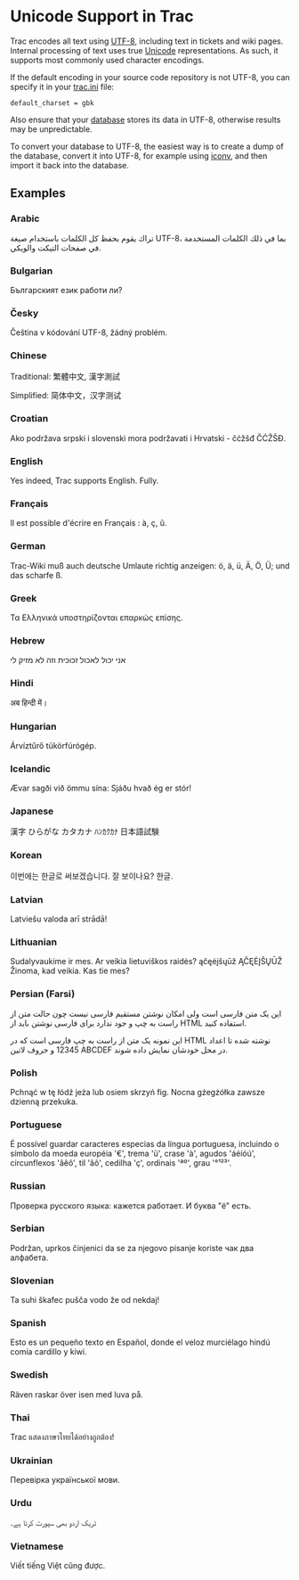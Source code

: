 # Unicode Support in Trac


Trac encodes all text using [ UTF-8](http://en.wikipedia.org/wiki/UTF-8), including text in tickets and wiki pages. Internal processing of text uses true [ Unicode](http://en.wikipedia.org/wiki/Unicode) representations. As such, it supports most commonly used character encodings.



If the default encoding in your source code repository is not UTF-8, you can specify it in your [trac.ini](trac-ini#) file:


```
default_charset = gbk
```


Also ensure that your [ database](http://trac.edgewall.org/intertrac/DatabaseBackend) stores its data in UTF-8, otherwise results may be unpredictable.


To convert your database to UTF-8, the easiest way is to create a dump of the database, convert it into UTF-8, for example using [ iconv](http://www.gnu.org/software/libiconv/documentation/libiconv/iconv.1.html), and then import it back into the database.

## Examples

### Arabic


تراك يقوم بحفظ كل الكلمات باستخدام صيغة UTF-8، بما في ذلك الكلمات المستخدمة في صفحات  التيكت والويكي.

### Bulgarian


Българският език работи ли?

### Česky


Čeština v kódování UTF-8, žádný problém.

### Chinese


Traditional: 繁體中文, 漢字測試


Simplified: 简体中文，汉字测试

### Croatian


Ako podržava srpski i slovenski mora podržavati i Hrvatski - čćžšđ ČĆŽŠĐ.

### English


Yes indeed, Trac supports English. Fully.

### Français


Il est possible d'écrire en Français : à, ç, û.

### German


Trac-Wiki muß auch deutsche Umlaute richtig anzeigen: ö, ä, ü, Ä, Ö, Ü; und das scharfe ß.

### Greek


Τα Ελληνικά υποστηρίζονται επαρκώς επίσης.

### Hebrew


אני יכול לאכול זכוכית וזה לא מזיק לי

### Hindi


अब हिन्दी में।

### Hungarian


Árvíztűrő tükörfúrógép.

### Icelandic


Ævar sagði við ömmu sína: Sjáðu hvað ég er stór!

### Japanese


漢字 ひらがな カタカナ ﾊﾝｶｸｶﾅ 日本語試験

### Korean


이번에는 한글로 써보겠습니다. 잘 보이나요? 한글.

### Latvian


Latviešu valoda arī strādā!

### Lithuanian


Sudalyvaukime ir mes. Ar veikia lietuviškos raidės? ąčęėįšųūž ĄČĘĖĮŠŲŪŽ Žinoma, kad veikia. Kas tie mes?

### Persian (Farsi)


این یک متن فارسی است ولی امکان نوشتن مستقیم فارسی نیست چون حالت متن از راست به چپ و جود ندارد برای فارسی نوشتن باید از HTML استفاده کنید.


این نمونه یک متن از راست به چپ فارسی است که در HTML نوشته شده تا اعداد 12345 و حروف لاتین ABCDEF در محل خودشان نمایش داده شوند.

### Polish


Pchnąć w tę łódź jeża lub osiem skrzyń fig. Nocna gżegżółka zawsze dzienną przekuka.

### Portuguese


É possível guardar caracteres especias da língua portuguesa, incluindo o símbolo da moeda européia '€', trema 'ü', crase 'à', agudos 'áéíóú', circunflexos 'âêô', til 'ãõ', cedilha 'ç', ordinais 'ªº', grau '°¹²³'.

### Russian


Проверка русского языка: кажется работает. И буква "ё" есть.

### Serbian


Podržan, uprkos činjenici da se za njegovo pisanje koriste чак два алфабета.

### Slovenian


Ta suhi škafec pušča vodo že od nekdaj!

### Spanish


Esto es un pequeño texto en Español, donde el veloz murciélago hindú comía cardillo y kiwi.

### Swedish


Räven raskar över isen med luva på.

### Thai


Trac แสดงภาษาไทยได้อย่างถูกต้อง!

### Ukrainian


Перевірка української мови.

### Urdu


ٹریک اردو بھی سپورٹ کرتا ہے۔

### Vietnamese


Viết tiếng Việt cũng được.

